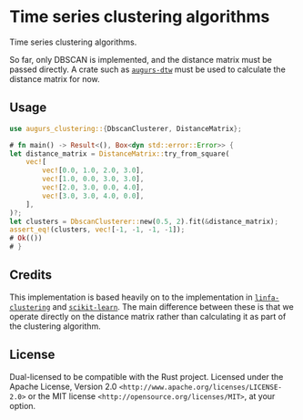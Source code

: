 # Time series clustering algorithms

Time series clustering algorithms.

So far, only DBSCAN is implemented, and the distance matrix must be passed directly.
A crate such as [`augurs-dtw`] must be used to calculate the distance matrix for now.

## Usage

```rust
use augurs_clustering::{DbscanClusterer, DistanceMatrix};

# fn main() -> Result<(), Box<dyn std::error::Error>> {
let distance_matrix = DistanceMatrix::try_from_square(
    vec![
        vec![0.0, 1.0, 2.0, 3.0],
        vec![1.0, 0.0, 3.0, 3.0],
        vec![2.0, 3.0, 0.0, 4.0],
        vec![3.0, 3.0, 4.0, 0.0],
    ],
)?;
let clusters = DbscanClusterer::new(0.5, 2).fit(&distance_matrix);
assert_eq!(clusters, vec![-1, -1, -1, -1]);
# Ok(())
# }
```

## Credits

This implementation is based heavily on to the implementation in [`linfa-clustering`] and [`scikit-learn`].
The main difference between these is that we operate directly on the distance matrix rather than calculating
it as part of the clustering algorithm.

[`augurs-dtw`]: https://crates.io/crates/augurs-dtw
[`linfa-clustering`]: https://crates.io/crates/linfa-clustering
[`scikit-learn`]: https://scikit-learn.org/stable/modules/generated/sklearn.cluster.DBSCAN.html

## License

Dual-licensed to be compatible with the Rust project.
Licensed under the Apache License, Version 2.0 `<http://www.apache.org/licenses/LICENSE-2.0>` or the MIT license `<http://opensource.org/licenses/MIT>`, at your option.
